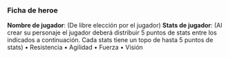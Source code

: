 ### Ficha de heroe

**Nombre de jugador**: (De libre elección por el jugador)
**Stats de jugador**: (Al crear su personaje el jugador deberá distribuir 5 puntos de stats entre los indicados a continuación. Cada stats tiene un topo de hasta 5 puntos de stats)
    • Resistencia
    • Agilidad
    • Fuerza
    • Visión
